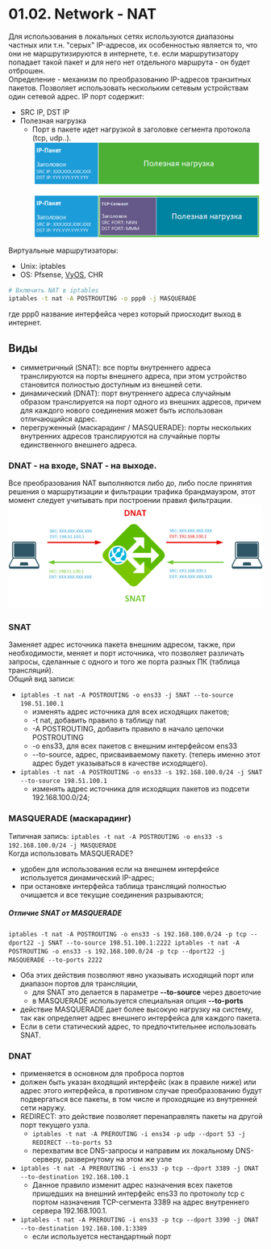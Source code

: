 # 01.02. Network - NAT
Для использования в локальных сетях используются диапазоны частных или т.н. "серых" IP-адресов, их особенностью является то, что они не маршрутизируются в интернете, т.е. если маршрутизатору попадает такой пакет и для него нет отдельного маршрута - он будет отброшен.  
Определение - механизм по преобразованию IP-адресов транзитных пакетов. Позволяет использовать нескольким сетевым устройствам один сетевой адрес.
IP порт содержит:
- SRC IP, DST IP
- Полезная нагрузка
    - Порт в пакете идет нагрузкой в заголовке сегмента протокола (tcp, udp..).
      ![iptables-nat-001-thumb-600xauto-13358.png](img/01/iptables-nat-001-thumb-600xauto-13358.png)

Виртуальные маршрутизаторы:
- Unix: iptables
- OS: Pfsense, [VyOS](https://habr.com/ru/articles/435568/), CHR

```Bash 
# Включить NAT в iptables
iptables -t nat -A POSTROUTING -o ppp0 -j MASQUERADE
```
где ppp0 название интерфейса через который приосходит выход в интернет.

## Виды
- симметричный (SNAT): все порты внутреннего адреса транслируются на порты внешнего адреса, при этом устройство становится полностью доступным из внешней сети.
- динамический (DNAT): порт внутреннего адреса случайным образом транслируется на порт одного из внешних адресов, причем для каждого нового соединения может быть использован отличающийся адрес.
- перегруженный (маскарадинг / MASQUERADE): порты нескольких внутренних адресов транслируются на случайные порты единственного внешнего адреса.

### DNAT - на входе, SNAT - на выходе.
Все преобразования NAT выполняются либо до, либо после принятия решения о маршрутизации и фильтрации трафика брандмауэром, этот момент следует учитывать при построении правил фильтрации.  
![iptables-nat-004-thumb-600xauto-13367.png](img/01/iptables-nat-004-thumb-600xauto-13367.png)

### SNAT
Заменяет адрес источника пакета внешним адресом, также, при необходимости, меняет и порт источника, что позволяет различать запросы, сделанные с одного и того же порта разных ПК (таблица трансляций).  
Общий вид записи:
- `iptables -t nat -A POSTROUTING -o ens33 -j SNAT --to-source 198.51.100.1`
    - изменять адрес источника для всех исходящих пакетов;
    - -t nat, добавить правило в таблицу nat
    - -A POSTROUTING, добавить правило в начало цепочки POSTROUTING
    - -o ens33, для всех пакетов с внешним интерфейсом ens33
    - --to-source, адрес, присваиваемому пакету. (теперь именно этот адрес будет указываться в качестве исходящего).
- `iptables -t nat -A POSTROUTING -o ens33 -s 192.168.100.0/24 -j SNAT --to-source 198.51.100.1`
    - изменять адрес источника для исходящих пакетов из подсети 192.168.100.0/24;

### MASQUERADE (маскарадинг)
Типичная запись: `iptables -t nat -A POSTROUTING -o ens33 -s 192.168.100.0/24 -j MASQUERADE`  
Когда использовать MASQUERADE?
- удобен для использования если на внешнем интерфейсе используется динамический IP-адрес;
- при остановке интерфейса таблица трансляций полностью очищается и все текущие соединения разрываются;

##### Отличие SNAT от MASQUERADE
`iptables -t nat -A POSTROUTING -o ens33 -s 192.168.100.0/24 -p tcp --dport22 -j SNAT --to-source 198.51.100.1:2222
iptables -t nat -A POSTROUTING -o ens33 -s 192.168.100.0/24 -p tcp --dport22 -j MASQUERADE --to-ports 2222`
- Оба этих действия позволяют явно указывать исходящий порт или диапазон портов для трансляции,
    - для SNAT это делается в параметре **--to-source** через двоеточие
    - в MASQUERADE используется специальная опция **--to-ports**
- действие MASQUERADE дает более высокую нагрузку на систему, так как определяет адрес внешнего интерфейса для каждого пакета.
- Если в сети статический адрес, то предпочтительнее использовать SNAT.

### DNAT
- применяется в основном для проброса портов
- должен быть указан входящий интерфейс (как в правиле ниже) или адрес этого интерфейса, в противном случае преобразованию будут подвергаться все пакеты, в том числе и проходящие из внутренней сети наружу.
- REDIRECT: это действие позволяет перенаправлять пакеты на другой порт текущего узла.
    - `iptables -t nat -A PREROUTING -i ens34 -p udp --dport 53 -j REDIRECT --to-ports 53`
    - перехватим все DNS-запросы и направим их локальному DNS-серверу, развернутому на этом же узле
- `iptables -t nat -A PREROUTING -i ens33 -p tcp --dport 3389 -j DNAT --to-destination 192.168.100.1`
    - Данное правило изменит адрес назначения всех пакетов пришедших на внешний интерфейс ens33 по протоколу tcp с портом назначения TCP-сегмента 3389 на адрес внутреннего сервера 192.168.100.1.
- `iptables -t nat -A PREROUTING -i ens33 -p tcp --dport 3390 -j DNAT --to-destination 192.168.100.1:3389`
    - если используется нестандартный порт